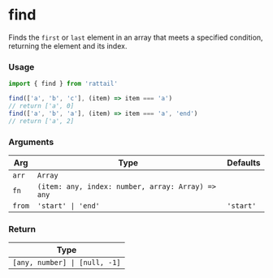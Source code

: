 # find

Finds the `first` or `last` element in an array that meets a specified condition, returning the element and its index.

### Usage

```ts
import { find } from 'rattail'

find(['a', 'b', 'c'], (item) => item === 'a') 
// return ['a', 0]
find(['a', 'b', 'a'], (item) => item === 'a', 'end') 
// return ['a', 2]
```

### Arguments

| Arg    | Type                                              | Defaults  |
| ------ | ------------------------------------------------- | --------- |
| `arr`  | `Array`                                           |           |
| `fn`   | `(item: any, index: number, array: Array) => any` |           |
| `from` | `'start' \| 'end'`                                | `'start'` |

### Return

| Type                          |
| ----------------------------- |
| `[any, number] \| [null, -1]` |
